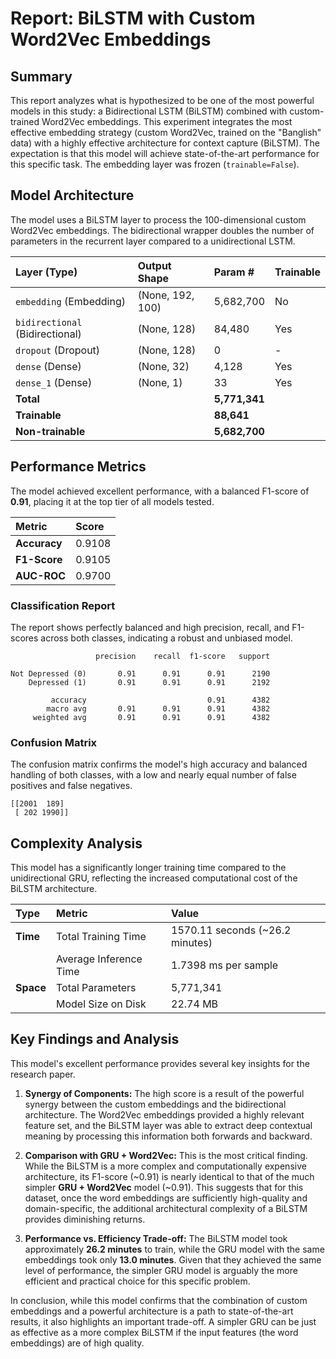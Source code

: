 # Report: BiLSTM with Custom Word2Vec Embeddings

## Summary

This report analyzes what is hypothesized to be one of the most powerful models in this study: a Bidirectional LSTM (BiLSTM) combined with custom-trained Word2Vec embeddings. This experiment integrates the most effective embedding strategy (custom Word2Vec, trained on the "Banglish" data) with a highly effective architecture for context capture (BiLSTM). The expectation is that this model will achieve state-of-the-art performance for this specific task. The embedding layer was frozen (`trainable=False`).

## Model Architecture

The model uses a BiLSTM layer to process the 100-dimensional custom Word2Vec embeddings. The bidirectional wrapper doubles the number of parameters in the recurrent layer compared to a unidirectional LSTM.

| Layer (Type) | Output Shape | Param # | Trainable |
| :--- | :--- | :--- | :--- |
| `embedding` (Embedding) | (None, 192, 100) | 5,682,700 | No |
| `bidirectional` (Bidirectional) | (None, 128) | 84,480 | Yes |
| `dropout` (Dropout) | (None, 128) | 0 | - |
| `dense` (Dense) | (None, 32) | 4,128 | Yes |
| `dense_1` (Dense) | (None, 1) | 33 | Yes |
| **Total** | | **5,771,341** | |
| **Trainable** | | **88,641** | |
| **Non-trainable**| | **5,682,700** | |

## Performance Metrics

The model achieved excellent performance, with a balanced F1-score of **0.91**, placing it at the top tier of all models tested.

| Metric | Score |
| :--- | :--- |
| **Accuracy** | 0.9108 |
| **F1-Score** | 0.9105 |
| **AUC-ROC** | 0.9700 |

### Classification Report

The report shows perfectly balanced and high precision, recall, and F1-scores across both classes, indicating a robust and unbiased model.

```
                   precision    recall  f1-score   support

Not Depressed (0)       0.91      0.91      0.91      2190
    Depressed (1)       0.91      0.91      0.91      2192

         accuracy                           0.91      4382
        macro avg       0.91      0.91      0.91      4382
     weighted avg       0.91      0.91      0.91      4382
```

### Confusion Matrix

The confusion matrix confirms the model's high accuracy and balanced handling of both classes, with a low and nearly equal number of false positives and false negatives.

```
[[2001  189]
 [ 202 1990]]
```

## Complexity Analysis

This model has a significantly longer training time compared to the unidirectional GRU, reflecting the increased computational cost of the BiLSTM architecture.

| Type | Metric | Value |
| :--- | :--- | :--- |
| **Time** | Total Training Time | 1570.11 seconds (~26.2 minutes) |
| | Average Inference Time | 1.7398 ms per sample |
| **Space**| Total Parameters | 5,771,341 |
| | Model Size on Disk | 22.74 MB |

## Key Findings and Analysis

This model's excellent performance provides several key insights for the research paper.

1.  **Synergy of Components:** The high score is a result of the powerful synergy between the custom embeddings and the bidirectional architecture. The Word2Vec embeddings provided a highly relevant feature set, and the BiLSTM layer was able to extract deep contextual meaning by processing this information both forwards and backward.

2.  **Comparison with GRU + Word2Vec:** This is the most critical finding. While the BiLSTM is a more complex and computationally expensive architecture, its F1-score (~0.91) is nearly identical to that of the much simpler **GRU + Word2Vec** model (~0.91). This suggests that for this dataset, once the word embeddings are sufficiently high-quality and domain-specific, the additional architectural complexity of a BiLSTM provides diminishing returns.

3.  **Performance vs. Efficiency Trade-off:** The BiLSTM model took approximately **26.2 minutes** to train, while the GRU model with the same embeddings took only **13.0 minutes**. Given that they achieved the same level of performance, the simpler GRU model is arguably the more efficient and practical choice for this specific problem.

In conclusion, while this model confirms that the combination of custom embeddings and a powerful architecture is a path to state-of-the-art results, it also highlights an important trade-off. A simpler GRU can be just as effective as a more complex BiLSTM if the input features (the word embeddings) are of high quality.